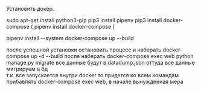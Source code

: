 
Установить докер.


sudo apt-get install 
python3-pip pip3 install 
pipenv pip3 install docker-compose
( pipenv install docker-compose )


pipenv install --system 
docker-compose up --build

после успешной установки остановить процесс и наберать docker-compose up -d --build после 
наберать docker-compose exec web python manage.py migrate
все данные будут в datadump.json оттуда все данные мигрируем в бд  
т.к. все запускается внутри docker то придется ко всем командам прибавлять docker-compose exec web, в начале вынужденная мера